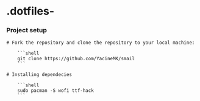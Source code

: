 # .dotfiles-

 ### Project setup
    # Fork the repository and clone the repository to your local machine:

        ```shell
        git clone https://github.com/YacineMK/smail
        ```
    
    # Installing dependecies

        ```shell
        sudo pacman -S wofi ttf-hack
        ```
